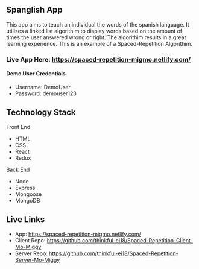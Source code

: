 ## Spanglish App
This app aims to teach an individual the words of the spanish language. It utilizes a linked list algorithim to display words based on the amount of times the user answered wrong or right. The algorithim results in a great learning experience. This is an example of a Spaced-Repetition Algorithim.

### Live App Here: https://spaced-repetition-migmo.netlify.com/
#### Demo User Credentials 
- Username: DemoUser
- Password: demouser123
## Technology Stack

Front End
- HTML
- CSS
- React
- Redux

Back End
- Node
- Express
- Mongoose
- MongoDB

## Live Links

- App: https://spaced-repetition-migmo.netlify.com/
- Client Repo: https://github.com/thinkful-ei18/Spaced-Repetition-Client-Mo-Miggy
- Server Repo: https://github.com/thinkful-ei18/Spaced-Repetition-Server-Mo-Miggy


